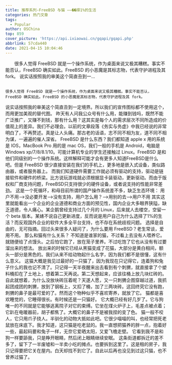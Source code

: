 ```yaml
---
title: 推荐系列-FreeBSD 与猫 ——��择1%的生活
categories: 热门文章
tags:
  - Popular
author: OSChina
top: 859
cover_picture: 'https://api.ixiaowai.cn/gqapi/gqapi.php'
abbrlink: 57cda440
date: 2021-04-15 10:04:46
---
```


&emsp;&emsp;很多人觉得 FreeBSD 就是一个操作系统，作为桌面来说又极其糟糕。事实不能否认，FreeBSD 确实如此。FreeBSD 的小恶魔是其标志物，代表守护进程及其 fork。 说实话按照我的审美这个简直丑到一...
<!-- more -->

                                                                                                                                                                                        很多人觉得 FreeBSD 就是一个操作系统，作为桌面来说又极其糟糕。事实不能否认，FreeBSD 确实如此。FreeBSD 的小恶魔是其标志物，代表守护进程及其 fork。 
说实话按照我的审美这个简直丑到一定境界。所以我们的宣传图标都不使用这个，而用更加美观的替代图。 
昨天有人问我公众号有什么用，能赚到钱吗，既然不能广泛推广，又赚不到钱，那有什么用？这其实是每个人的需求层次不同所造成的价值观上的差异。我们不必理会。以前的文章段落《务实与务虚》中我已经说的非常明白了，不再赘述。真是让人头痛。那古老的话语，志不同不相为友，道不同不相为谋，一遍遍的催人深省。 
FreeBSD 是什么东西？我们都知道 apple x 用的系统是 IOS，MacBook Pro 用的是 mac OS，我们一般的手机是 Android，电脑是 Windows xp/7/8/8.1/10。可能计算机专业的学生还接触过 Linux。FreeBSD 是和他们同级别的一个操作系统。这样解释可能才会有更多人知道FreeBSD是什么吧。但是 FreeBSD 很少直接安装在我们的手机上，更多地是嵌入式设备，类似路由器，或者服务器上。 
而我们知道硬件需要工作就必须有驱动的支持，驱动是链接软件和硬件的桥梁。比方说玩游戏就必须根据显卡装驱动，更新驱动。而由于版权和厂商支持问题，FreeBSD只支持很少的硬件设备，或者说支持的性能非常差劲。 
这是一个死循环，和母目前所谓的国产操作系统差不多，缺乏生态环境： 
用户不用——>没必要开发——>没有支持，用户怎么用？——>用别的去——>用户不用 
其实这里就能看出一个企业的企业道德和商业方面的预见性，国内企业大多眼界狭隘，缺乏道德，令人痛心。某企鹅曾经支持过几个月的 Linux，后来就人去楼空，空留一个 beta 版本。某婊不说自己更新进度，反而说是用户自己为什么选择了1%的生活？而反观国外企业的软件大多全平台支持，也不存在系统歧视问题。 
选择是自由的，无可指摘。回过头来很多人疑问了，为什么要用 FreeBSD？老生常谈，爱用不用。 
那么和猫有什么关系？ 
不知道是谁家的猫，不过看上去没有人喂养它。就随便给了点馒头。之后怕它跑了，放在笼子里养。不过吃饱了它也从没有有过要溜出来的想法。 
放出来的时候它已经从黑猫变成了花猫，大部分是黄白相间，额头一部分是黑色的。我们从来不给动物起什么名字，因为我们都不是很懂，这有什么意义。 
这猫大概是我见过最好的一只猫了，因为我现在只记得它，连着狗和兔子什么的我也记不清了。只记得一天半夜醒来出去看到有个刺猬，就直接拿了个塑料桶扣在了土地上，想着第二天再说。第二天想起来，应该往桶上放几块红砖的。自此就想着，为什么没放块砖压着呢？天遂人愿，又一只刺猬企图穿越过道，我抓起团成团的刺猬，放到了钢板上，又扣了桶，加了三两块砖。这回终究它没有跑，刺猬的鼻子是最可爱的了。然而这个物种似乎不喜欢寄养，就放了它。 
猫都是喜欢睡觉的，它睡得很长。有时候还是一只猫好。 
它大概已经有好几岁了。它与狗唯一的不同就是它能够逃离院子对它的束缚。它坐在煤火炉子上，毛差点被点着；它趴在电暖器前，胡子都焦了。大概它的鼻子不是被我捏的变了色。 
猫一般不咬人，它只用爪子挠人。半驯化的动物大抵如此吧。它很少喵喵的叫，也经常把死老鼠放在床底下。我才知道，这只猫是吃老鼠的。我一直想把猫养的胖一点，抱着好一些，最起码要和兔子一样，无奈它爱晒太阳，又爱飞檐走壁。 
它看到我不是和狗一样要舔我，只是睁开眼睛，然后闭上眼睛继续安眠。 
这条街道都拆迁的差不多了，留下了一半废墟和一半卖小吃的摊点。也要拆到这里了。这是租的房子，我只记得要把它关在屋内。白天却找不到它了。自此以后再也没见到过这只猫，也不曾养过猫了。
                                        